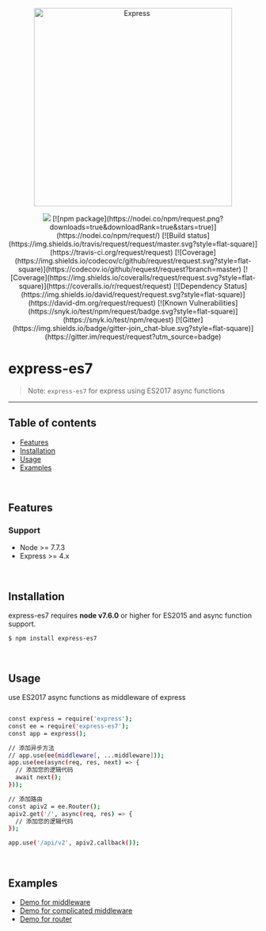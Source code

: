 <p align="center">
  <a href="http://expressjs.com/">
    <img alt="Express" src="https://imgsa.baidu.com/exp/w=480/sign=f7c149382d1f95caa6f593bef9167fc5/0824ab18972bd40755319fbb73899e510eb30985.jpg" width="400"/>
  </a>
</p>
<p align="center">
  <a title="express-es7" href="https://www.npmjs.com/package/express-es7"><img src="https://img.shields.io/npm/dm/express-es7.png?style=flat-square"></a>
  [![npm package](https://nodei.co/npm/request.png?downloads=true&downloadRank=true&stars=true)](https://nodei.co/npm/request/)
  [![Build status](https://img.shields.io/travis/request/request/master.svg?style=flat-square)](https://travis-ci.org/request/request)
  [![Coverage](https://img.shields.io/codecov/c/github/request/request.svg?style=flat-square)](https://codecov.io/github/request/request?branch=master)
  [![Coverage](https://img.shields.io/coveralls/request/request.svg?style=flat-square)](https://coveralls.io/r/request/request)
  [![Dependency Status](https://img.shields.io/david/request/request.svg?style=flat-square)](https://david-dm.org/request/request)
  [![Known Vulnerabilities](https://snyk.io/test/npm/request/badge.svg?style=flat-square)](https://snyk.io/test/npm/request)
  [![Gitter](https://img.shields.io/badge/gitter-join_chat-blue.svg?style=flat-square)](https://gitter.im/request/request?utm_source=badge)
</p>

# express-es7

> Note: `express-es7` for express using ES2017 async functions

---

## Table of contents

  - [Features](#features)
  - [Installation](#installation)
  - [Usage](#usage)
  - [Examples](#examples)

<br/>

## Features

### Support
  * Node >= 7.7.3
  * Express >= 4.x

<br/>

## Installation

express-es7 requires __node v7.6.0__ or higher for ES2015 and async function support.

```
$ npm install express-es7
```

<br/>

## Usage

use ES2017 async functions as middleware of express

```bash

const express = require('express');
const ee = require('express-es7');
const app = express();

// 添加异步方法
// app.use(ee(middleware[, ...middleware]));
app.use(ee(async(req, res, next) => {
  // 添加您的逻辑代码
  await next();
}));

// 添加路由
const apiv2 = ee.Router();
apiv2.get('/', async(req, res) => {
  // 添加您的逻辑代码
});

app.use('/api/v2', apiv2.callback());

```

<br/>

## Examples
  - [Demo for middleware](examples/easy-middleware)
  - [Demo for complicated middleware](examples/complicated-middleware)
  - [Demo for router](examples/router)
